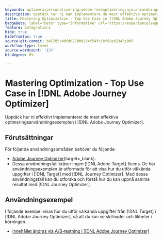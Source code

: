 ```yaml
---
keywords: optimera;personalisering;adobe-reseoptimering;ajo;användningsfall;scenarier
description: Upptäck hur ni kan implementera de mest effektiva optimeringsanvändningsexemplen i  [!DNL Adobe Journey Optimizer].
title: Mastering Optimization - Top Use Case in [!DNL Adobe Journey Optimizer]
badgeBeta: label="Beta" type="Informative" url="https://experienceleague.adobe.com/docs/target/using/introduction/intro.html#beta newtab=true" tooltip="Vad är Beta-funktioner i  [!DNL Adobe Target]?"
feature: Integrations
hide: true
hidefromtoc: true
source-git-commit: b41785c4dfd0270bb234f54fc1bf88ed2343e905
workflow-type: tm+mt
source-wordcount: '137'
ht-degree: 0%

---
```


# Mastering Optimization - Top Use Case in [!DNL Adobe Journey Optimizer]

Upptäck hur ni effektivt implementerar de mest effektiva optimeringsanvändningsexemplen i [!DNL Adobe Journey Optimizer].

## Förutsättningar

För följande användningsområden behöver du följande:

* [Adobe Journey Optimizer](https://experienceleague.adobe.com/en/docs/journey-optimizer/using/get-started/get-started){target=_blank}.
* Dessa användningsfall kräver ingen [!DNL Adobe Target]-licens. De här användningsexemplen är utformade för att visa hur du utför välkända uppgifter i [!DNL Target] med [!DNL Journey Optimizer]. Med dessa användningsfall kan du utforska och förstå hur du kan uppnå samma resultat med [!DNL Journey Optimizer].

## Användningsexempel

I följande exempel visas hur du utför välkända uppgifter från [!DNL Target] i [!DNL Adobe Journey Optimizer], så att du kan se skillnader och likheter i körningen.

* [Innehållet ändras via A/B-testning i  [!DNL Adobe Journey Optimizer]](/help/main/c-integrating-target-with-mac/ajo/content-change-using-ajo.md)